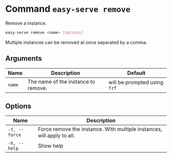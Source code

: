 # Command `easy-serve remove`

Remove a instance.

```bash
easy-serve remove <name> [options]
```

Multiple instances can be removed at once separated by a comma.

## Arguments

Name   | Description                         | Default
-------|-------------------------------------|-----------------------------
`name` | The name of the instance to remove. | will be prompted using `fzf`

## Options

Name          | Description
--------------|-----------------------------------------------------------------------
`-f, --force` | Force remove the instance. With multiple instances, will apply to all.
`-h, --help`  | Show help